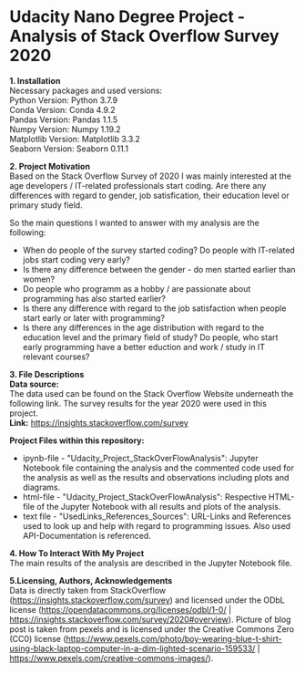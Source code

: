 # Udacity Nano Degree Project - Analysis of Stack Overflow Survey 2020

**1. Installation**<br>
Necessary packages and used versions: <br>
Python Version: Python 3.7.9<br>
Conda Version: Conda 4.9.2<br>
Pandas Version: Pandas 1.1.5<br>
Numpy Version: Numpy 1.19.2<br>
Matplotlib Version: Matplotlib 3.3.2<br>
Seaborn Version: Seaborn 0.11.1<br>

**2. Project Motivation** <br>
Based on the Stack Overflow Survey of 2020 I was mainly interested at the age developers / IT-related professionals start coding. Are there any differences with regard to gender, job satisfication, their education level or primary study field. 

So the main questions I wanted to answer with my analysis are the following: 
- When do people of the survey started coding? Do people with IT-related jobs start coding very early?
- Is there any difference between the gender - do men started earlier than women?
- Do people who programm as a hobby / are passionate about programming has also started earlier?
- Is there any difference with regard to the job satisfaction when people start early or later with programming?
- Is there any differences in the age distribution with regard to the education level and the primary field of study? Do people, who start early programming have a better eduction and work / study in IT relevant courses?

**3. File Descriptions**<br>
**Data source:**<br>
The data used can be found on the Stack Overflow Website underneath the following link. The survey results for the year 2020 were used in this project.<br>
**Link:** https://insights.stackoverflow.com/survey

**Project Files within this repository:**
- ipynb-file - "Udacity_Project_StackOverFlowAnalysis": Jupyter Notebook file containing the analysis and the commented code used for the analysis as well as the results and observations including plots and diagrams. 
- html-file - "Udacity_Project_StackOverFlowAnalysis": Respective HTML-file of the Jupyter Notebook with all results and plots of the analysis. 
- text file - "UsedLinks_References_Sources": URL-Links and References used to look up and help with regard to programming issues. Also used API-Documentation is referenced. 

**4. How To Interact With My Project**<br>
The main results of the analysis are described in the Jupyter Notebook file. 

**5.Licensing, Authors, Acknowledgements**<br>
Data is directly taken from StackOverflow (https://insights.stackoverflow.com/survey) and licensed under the ODbL license (https://opendatacommons.org/licenses/odbl/1-0/ | https://insights.stackoverflow.com/survey/2020#overview). 
Picture of blog post is taken from pexels and is licensed under the Creative Commons Zero (CC0) license (https://www.pexels.com/photo/boy-wearing-blue-t-shirt-using-black-laptop-computer-in-a-dim-lighted-scenario-159533/ | https://www.pexels.com/creative-commons-images/).
